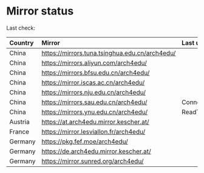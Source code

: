 <script src="./time.js"></script>
# Mirror status
Last check: <script type="text/javascript">localize(1689099875.1615841);</script>

|Country|Mirror|Last update|
|:------|:-----|:----------|
|China|https://mirrors.tuna.tsinghua.edu.cn/arch4edu/|<script type="text/javascript">localize(1689057457);</script>|
|China|https://mirrors.aliyun.com/arch4edu/|<script type="text/javascript">localize(1688970951);</script>|
|China|https://mirrors.bfsu.edu.cn/arch4edu/|<script type="text/javascript">localize(1689057457);</script>|
|China|https://mirror.iscas.ac.cn/arch4edu/|<script type="text/javascript">localize(1689057457);</script>|
|China|https://mirrors.nju.edu.cn/arch4edu/|<script type="text/javascript">localize(1688970951);</script>|
|China|https://mirrors.sau.edu.cn/arch4edu/|ConnectionError|
|China|https://mirrors.ynu.edu.cn/arch4edu/|ReadTimeout|
|Austria|https://at.arch4edu.mirror.kescher.at/|<script type="text/javascript">localize(1689057457);</script>|
|France|https://mirror.lesviallon.fr/arch4edu/|<script type="text/javascript">localize(1689057457);</script>|
|Germany|https://pkg.fef.moe/arch4edu/|<script type="text/javascript">localize(1689057457);</script>|
|Germany|https://de.arch4edu.mirror.kescher.at/|<script type="text/javascript">localize(1689057457);</script>|
|Germany|https://mirror.sunred.org/arch4edu/|<script type="text/javascript">localize(1689057457);</script>|

<script src="./tablefilter/tablefilter.js"></script>
<script src="./table.js"></script>